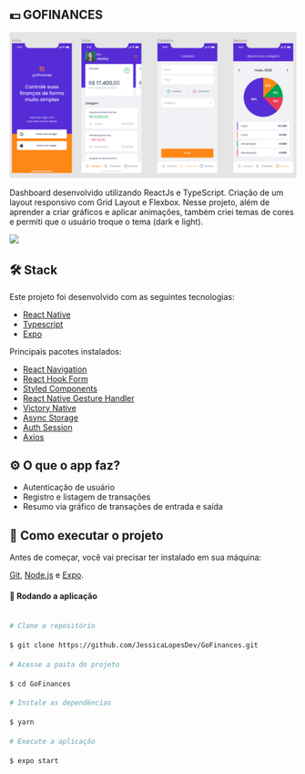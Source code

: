 ## 💵 GOFINANCES

<img src="./src/assets/gofinances.png"/>

Dashboard desenvolvido utilizando ReactJs e TypeScript. Criação de um layout responsivo com Grid Layout e Flexbox. Nesse projeto, além de aprender a criar gráficos e aplicar animações, também criei temas de cores e permiti que o usuário troque o tema (dark e light).

<a href="https://www.figma.com/file/noeKRdNByOvwA5u253pOhg/GoFinances-Ignite-(Copy)">
<img src="https://user-images.githubusercontent.com/71772559/178192253-4fe4757c-de57-4878-a38c-a483c25670b1.png"/>
</a>

## 🛠️ Stack

Este projeto foi desenvolvido com as seguintes tecnologias:

- [React Native](https://reactnative.dev/)
- [Typescript](https://www.typescriptlang.org/)
- [Expo](https://expo.dev/)

Principais pacotes instalados:

- [React Navigation](https://reactnavigation.org/)
- [React Hook Form](https://react-hook-form.com/)
- [Styled Components](https://styled-components.com/)
- [React Native Gesture Handler](https://docs.swmansion.com/react-native-gesture-handler/)
- [Victory Native](https://formidable.com/open-source/victory/)
- [Async Storage](https://react-native-async-storage.github.io/async-storage/)
- [Auth Session](https://docs.expo.dev/versions/latest/sdk/auth-session/)
- [Axios](https://axios-http.com/ptbr/docs/intro)

## ⚙️ O que o app faz?

- Autenticação de usuário
- Registro e listagem de transações
- Resumo via gráfico de transações de entrada e saída

## [](https://github.com/JessicaLopesDev/GoFinances) 🚀 Como executar o projeto

Antes de começar, você vai precisar ter instalado em sua máquina:

[Git](https://git-scm.com), [Node.js](https://nodejs.org/en/) e [Expo](https://expo.dev).

#### 🧭 Rodando a aplicação

```bash

# Clone o repositório

$ git clone https://github.com/JessicaLopesDev/GoFinances.git

# Acesse a pasta do projeto

$ cd GoFinances

# Instale as dependências

$ yarn

# Execute a aplicação

$ expo start

```
